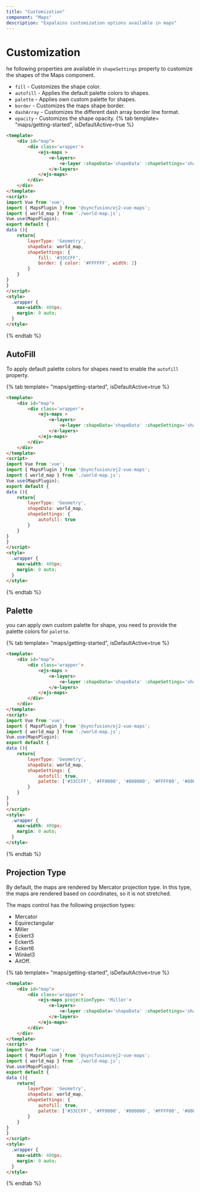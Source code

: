 ```yaml
---
title: "Customization"
component: "Maps"
description: "Expalains customization options available in maps"
---
```


# Customization

he following properties are available in `shapeSettings` property to customize the shapes of the Maps component.

* `fill` - Customizes the shape color.
* `autofill` - Applies the default palette colors to shapes.
* `palette` - Applies own custom palette for shapes.
* `border` - Customizes the maps shape border.
* `dashArray` - Customizes the different dash array border line format.
* `opacity` - Customizes the shape opacity.
{% tab template= "maps/getting-started", isDefaultActive=true %}

```html
<template>
    <div id="map">
        <div class='wrapper'>
            <ejs-maps >
                <e-layers>
                    <e-layer :shapeData='shapeData' :shapeSettings='shapeSettings' :layerType='layerType' ></e-layer>
                </e-layers>
            </ejs-maps>
        </div>
    </div>
</template>
<script>
import Vue from 'vue';
import { MapsPlugin } from '@syncfusion/ej2-vue-maps';
import { world_map } from './world-map.js';
Vue.use(MapsPlugin);
export default {
data (){
    return{
        layerType: 'Geometry',
        shapeData: world_map,
        shapeSettings: {
            fill: '#33CCFF',
            border: { color: '#FFFFFF', width: 2}
        }
    }
}
}
</script>
<style>
  .wrapper {
    max-width: 400px;
    margin: 0 auto;
  }
</style>
```

{% endtab %}

## AutoFill

To apply default palette colors for shapes need to enable the `autofill` property.

{% tab template= "maps/getting-started", isDefaultActive=true %}

```html
<template>
    <div id="map">
        <div class='wrapper'>
            <ejs-maps >
                <e-layers>
                    <e-layer :shapeData='shapeData' :shapeSettings='shapeSettings' :layerType='layerType' ></e-layer>
                </e-layers>
            </ejs-maps>
        </div>
    </div>
</template>
<script>
import Vue from 'vue';
import { MapsPlugin } from '@syncfusion/ej2-vue-maps';
import { world_map } from './world-map.js';
Vue.use(MapsPlugin);
export default {
data (){
    return{
        layerType: 'Geometry',
        shapeData: world_map,
        shapeSettings: {
            autofill: true
        }
    }
}
}
</script>
<style>
  .wrapper {
    max-width: 400px;
    margin: 0 auto;
  }
</style>
```

{% endtab %}

## Palette

you can apply own custom palette for shape, you need to provide the palette colors for `palette`.

{% tab template= "maps/getting-started", isDefaultActive=true %}

```html
<template>
    <div id="map">
        <div class='wrapper'>
            <ejs-maps >
                <e-layers>
                    <e-layer :shapeData='shapeData' :shapeSettings='shapeSettings' :layerType='layerType' ></e-layer>
                </e-layers>
            </ejs-maps>
        </div>
    </div>
</template>
<script>
import Vue from 'vue';
import { MapsPlugin } from '@syncfusion/ej2-vue-maps';
import { world_map } from './world-map.js';
Vue.use(MapsPlugin);
export default {
data (){
    return{
        layerType: 'Geometry',
        shapeData: world_map,
        shapeSettings: {
            autofill: true,
            palette: ['#33CCFF', '#FF0000', '#800000', '#FFFF00', '#808000']
        }
    }
}
}
</script>
<style>
  .wrapper {
    max-width: 400px;
    margin: 0 auto;
  }
</style>
```

{% endtab %}

## Projection Type

By default, the maps are rendered by Mercator projection type. In this type, the maps are rendered based on coordinates, so it is not stretched.

The maps control has the following projection types:

* Mercator
* Equirectangular
* Miller
* Eckert3
* Eckert5
* Eckert6
* Winkel3
* AitOff.

{% tab template= "maps/getting-started", isDefaultActive=true %}

```html
<template>
    <div id="map">
        <div class='wrapper'>
            <ejs-maps projectionType= 'Miller'>
                <e-layers>
                    <e-layer :shapeData='shapeData' :shapeSettings='shapeSettings' :layerType='layerType' ></e-layer>
                </e-layers>
            </ejs-maps>
        </div>
    </div>
</template>
<script>
import Vue from 'vue';
import { MapsPlugin } from '@syncfusion/ej2-vue-maps';
import { world_map } from './world-map.js';
Vue.use(MapsPlugin);
export default {
data (){
    return{
        layerType: 'Geometry',
        shapeData: world_map,
        shapeSettings: {
            autofill: true,
            palette: ['#33CCFF', '#FF0000', '#800000', '#FFFF00', '#808000']
        }
    }
}
}
</script>
<style>
  .wrapper {
    max-width: 400px;
    margin: 0 auto;
  }
</style>
```

{% endtab %}